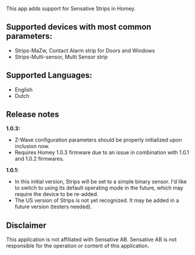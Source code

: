 This app adds support for Sensative Strips in Homey.

## Supported devices with most common parameters:
* Strips-MaZw, Contact Alarm strip for Doors and Windows   
* Strips-Multi-sensor, Multi Sensor strip  

## Supported Languages:
* English
* Dutch

Release notes
-------------
**1.0.3:**
* Z-Wave configuration parameters should be properly initialized upon inclusion now.
* Requires Homey 1.0.3 firmware due to an issue in combination with 1.0.1 and 1.0.2 firmwares.

**1.0.1:**
* In this initial version, Strips will be set to a simple binary sensor. I'd like to switch to using its default operating mode in the future, which may require the device to be re-added.
* The US version of Strips is not yet recognized. It may be added in a future version (testers needed).

Disclaimer
----------
This application is not affiliated with Sensative AB. Sensative AB is not responsible for the operation or content of this application.

